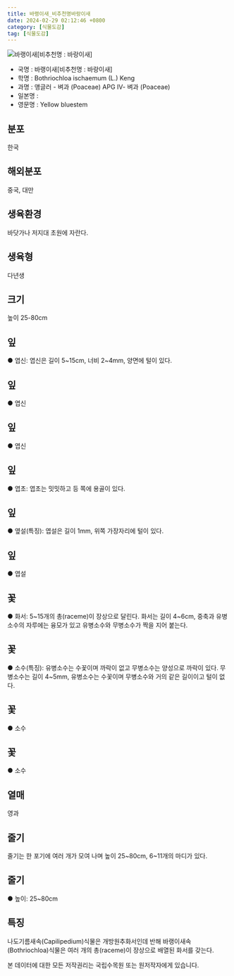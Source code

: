 ```yaml
---
title: 바랭이새_비추천명바랑이새
date: 2024-02-29 02:12:46 +0800
category: [식물도감]
tag: [식물도감]
---
```




![바랭이새[비추천명 : 바랑이새]](/fileUpload/plants/basic/Gramineae/Andropogon/14275/14275_1_th2.jpg)
- 국명 : 바랭이새[비추천명 : 바랑이새]
- 학명 : Bothriochloa ischaemum (L.) Keng
- 과명 : 앵글러 - 벼과 (Poaceae) APG Ⅳ- 벼과 (Poaceae)
- 일본명 : 
- 영문명 : Yellow bluestem


## 분포
한국
## 해외분포
중국, 대만
## 생육환경
바닷가나 저지대 초원에 자란다.
## 생육형
다년생
## 크기
높이 25-80cm
## 잎
● 엽신: 엽신은 길이 5~15cm, 너비 2~4mm, 양면에 털이 있다.
## 잎
● 엽신
## 잎
● 엽신
## 잎
● 엽초: 엽초는 밋밋하고 등 쪽에 용골이 있다.
## 잎
● 옆설(특징): 엽설은 길이 1mm, 위쪽 가장자리에 털이 있다.
## 잎
● 엽설
## 꽃
● 화서: 5~15개의 총(raceme)이 장상으로 달린다. 화서는 길이 4~6cm, 중축과 유병소수의 자루에는 융모가 있고 유병소수와 무병소수가 짝을 지어 붙는다.
## 꽃
● 소수(특징): 유병소수는 수꽃이며 까락이 없고 무병소수는 양성으로 까락이 있다. 무병소수는 길이 4~5mm, 유병소수는 수꽃이며 무병소수와 거의 같은 길이이고 털이 없다.
## 꽃
● 소수
## 꽃
● 소수
## 열매
영과
## 줄기
줄기는 한 포기에 여러 개가 모여 나며 높이 25~80cm, 6~11개의 마디가 있다.
## 줄기
● 높이: 25~80cm
## 특징
나도기름새속(Capilipedium)식물은 개방원추화서인데 반해 바랭이새속(Bothriochloa)식물은 여러 개의 총(raceme)이 장상으로 배열된 화서를 갖는다.






본 데이터에 대한 모든 저작권리는 국립수목원 또는 원저작자에게 있습니다.
